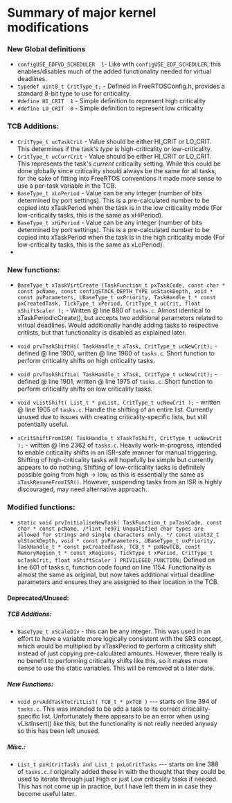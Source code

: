 # Summary of major kernel modifications

### New Global definitions
+ `configUSE_EDFVD_SCHEDULER  1`- Like with `configUSE_EDF_SCHEDULER`, this enables/disables much of the added functionality needed for virtual deadlines.
+ `typedef uint8_t CritType_t;` - Defined in FreeRTOSConfig.h, provides a standard 8-bit type to use for criticality.
+ `#define HI_CRIT  1`		- Simple definition to represent high criticality
+ `#define LO_CRIT  0`		- Simple definition to represent low criticality

### TCB Additions:
+ `CritType_t ucTaskCrit` - Value should be either HI_CRIT or LO_CRIT. This determines if the task's *type* is high-criticality or low-criticality.
+ `CritType_t ucCurrCrit` - Value should be either HI_CRIT or LO_CRIT. This represents the task's *current* criticality setting. While this could be done globally since criticality should always be the same for all tasks, for the sake of fitting into FreeRTOS conventions it made more sense to use a per-task variable in the TCB. 
+ `BaseType_t xLoPeriod`  - Value can be any integer (number of bits determined by port settings). This is a pre-calculated number to be copied into xTaskPeriod when the task is in the low criticality mode (For low-criticality tasks, this is the same as xHiPeriod).
+ `BaseType_t xHiPeriod`  - Value can be any integer (number of bits determined by port settings). This is a pre-calculated number to be copied into xTaskPeriod when the task is in the high criticality mode (For low-criticality tasks, this is the same as xLoPeriod).
+ 
### New functions:
+ `BaseType_t xTaskVirtCreate (TaskFunction_t pxTaskCode,
    							const char * const pcName,
								const configSTACK_DEPTH_TYPE usStackDepth,
								void * const pvParameters,
								UBaseType_t uxPriority,
								TaskHandle_t * const pxCreatedTask,
								TickType_t xPeriod,
								CritType_t ucCrit,
								float xShiftScaler
								);` - Written @ line 880 of `tasks.c`.
  Almost identical to xTaskPeriodicCreate(), but accepts two additional parameters related to
  virtual deadlines. Would additionally handle adding tasks to respective critlists, but that functionality is disabled as explained later.

+ `void prvTaskShiftHi( TaskHandle_t xTask, CritType_t ucNewCrit);` - defined @ line 1900, written @ line 1960 of `tasks.c`.
   Short function to perform criticality shifts on high criticality tasks.
   
+ `void prvTaskShiftLo( TaskHandle_t xTask, CritType_t ucNewCrit);` - defined @ line 1901, written @ line 1975 of `tasks.c`.
   Short function to perform criticality shifts on low criticality tasks.
   
+ `void vListShift( List_t * pxList, CritType_t ucNewCrit );` - written @ line 1905 of `tasks.c`.
   Handle the shifting of an entire list. Currently unused due to issues with creating criticality-specific lists, but still potentially useful.
   
+ `xCritShiftFromISR( TaskHandle_t xTaskToShift, CritType_t ucNewCrit );` - written @ line 2362 of `tasks.c`.
   Heavily work-in-progress, intended to enable criticality shifts in an ISR-safe manner for manual triggering.
   Shifting of high-criticality tasks will hopefully be simple but currently appears to do nothing.
   Shifting of low-criticality tasks is definitely possible going from high -> low, as this is essentially the same as `xTaskResumeFromISR()`. However, suspending tasks from an ISR is highly discouraged, may need alternative approach.
   

### Modified functions:
+ `static void prvInitialiseNewTask( TaskFunction_t pxTaskCode,
                                  const char * const pcName, /*lint !e971 Unqualified char types are allowed for strings and single characters only. */
                                  const uint32_t ulStackDepth,
                                  void * const pvParameters,
                                  UBaseType_t uxPriority,
                                  TaskHandle_t * const pxCreatedTask,
                                  TCB_t * pxNewTCB,
                                  const MemoryRegion_t * const xRegions,
                                  TickType_t xPeriod,
 				  CritType_t ucTaskCrit,
  				  float xShiftScaler
  				  ) PRIVILEGED_FUNCTION;`
  Defined on line 601 of tasks.c, function code found on line 1154.
  Functionality is almost the same as original, but now takes additional virtual deadline parameters and ensures they are assigned to their location in the TCB.

#### Deprecated/Unused:

##### TCB Additions:
+ `BaseType_t xScaleDiv` - this can be any integer. This was used in an effort to have a variable more logically consistent with the SR3 concept, which would be multiplied by xTaskPeriod to perform a criticality shift instead of just copying pre-calculated amounts. However, there really is no benefit to performing criticality shifts like this, so it makes more sense to use the static variables. This will be removed at a later date.

##### New Functions:
+ `void prvAddTaskToCritList( TCB_t * pxTCB )` --- starts on line 394 of `tasks.c`.
  This was intended to be add a task to its correct criticality-specific list.
  Unfortunately there appears to be an error when using vListInsert() like this,
  but the functionality is not really needed anyway so this has been left unused.
  


##### Misc.:
+ `List_t pxHiCritTasks and List_t pxLoCritTasks` --- starts on line 388 of `tasks.c`.
  I originally added these in with the thought that they could be used to
  iterate through just High or just Low criticality tasks if needed.
  This has not come up in practice, but I have left them in in case they
  become useful later.
